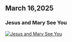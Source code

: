 ## March 16,2025

### Jesus and Mary See You

[![Jesus and Mary See You](https://raw.githubusercontent.com/linusjf/RIAY/refs/heads/main/March/jpgs/Day75.jpg)](https://youtu.be/RXTdqCM-bZo "Jesus and Mary See You")
